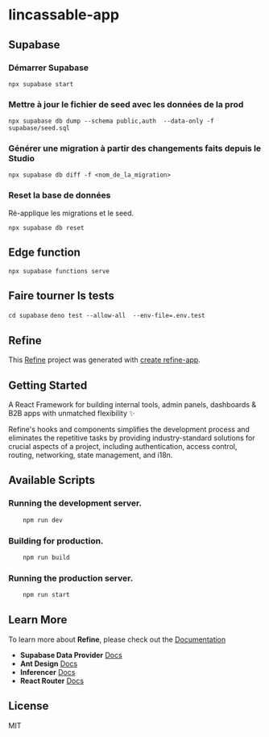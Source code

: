 # lincassable-app


## Supabase 

### Démarrer Supabase

`npx supabase start`

### Mettre à jour le fichier de seed avec les données de la prod

`npx supabase db dump --schema public,auth  --data-only -f supabase/seed.sql`

### Générer une migration à partir des changements faits depuis le Studio

`npx supabase db diff -f <nom_de_la_migration>`

### Reset la base de données  

Ré-applique les migrations et le seed.

`npx supabase db reset`

## Edge function

`npx supabase functions serve`

## Faire tourner ls tests 

`cd supabase`
`deno test --allow-all  --env-file=.env.test`

## Refine

This [Refine](https://github.com/refinedev/refine) project was generated with [create refine-app](https://github.com/refinedev/refine/tree/master/packages/create-refine-app).

## Getting Started

A React Framework for building internal tools, admin panels, dashboards & B2B apps with unmatched flexibility ✨

Refine's hooks and components simplifies the development process and eliminates the repetitive tasks by providing industry-standard solutions for crucial aspects of a project, including authentication, access control, routing, networking, state management, and i18n.

## Available Scripts

### Running the development server.

```bash
    npm run dev
```

### Building for production.

```bash
    npm run build
```

### Running the production server.

```bash
    npm run start
```

## Learn More

To learn more about **Refine**, please check out the [Documentation](https://refine.dev/docs)

- **Supabase Data Provider** [Docs](https://refine.dev/docs/core/providers/data-provider/#overview)
- **Ant Design** [Docs](https://refine.dev/docs/ui-frameworks/antd/tutorial/)
- **Inferencer** [Docs](https://refine.dev/docs/packages/documentation/inferencer)
- **React Router** [Docs](https://refine.dev/docs/core/providers/router-provider/)

## License

MIT
